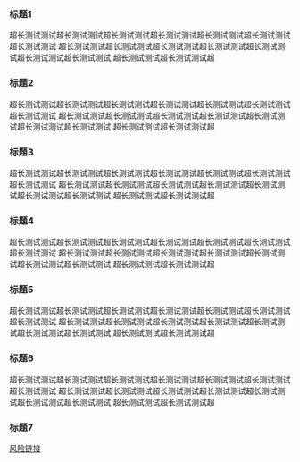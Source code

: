 ### 标题1
超长测试测试超长测试测试超长测试测试超长测试测试超长测试测试超长测试测试超长测试测试
超长测试测试超长测试测试超长测试测试超长测试测试超长测试测试超长测试测试超长测试测试
超长测试测试超长测试测试超
### 标题2
超长测试测试超长测试测试超长测试测试超长测试测试超长测试测试超长测试测试超长测试测试
超长测试测试超长测试测试超长测试测试超长测试测试超长测试测试超长测试测试超长测试测试
超长测试测试超长测试测试超
### 标题3
超长测试测试超长测试测试超长测试测试超长测试测试超长测试测试超长测试测试超长测试测试
超长测试测试超长测试测试超长测试测试超长测试测试超长测试测试超长测试测试超长测试测试
超长测试测试超长测试测试超
### 标题4
超长测试测试超长测试测试超长测试测试超长测试测试超长测试测试超长测试测试超长测试测试
超长测试测试超长测试测试超长测试测试超长测试测试超长测试测试超长测试测试超长测试测试
超长测试测试超长测试测试超
### 标题5
超长测试测试超长测试测试超长测试测试超长测试测试超长测试测试超长测试测试超长测试测试
超长测试测试超长测试测试超长测试测试超长测试测试超长测试测试超长测试测试超长测试测试
超长测试测试超长测试测试超
### 标题6
超长测试测试超长测试测试超长测试测试超长测试测试超长测试测试超长测试测试超长测试测试
超长测试测试超长测试测试超长测试测试超长测试测试超长测试测试超长测试测试超长测试测试
超长测试测试超长测试测试超
### 标题7
[风险链接](./risk-link?target=https:/vp.teek.top)